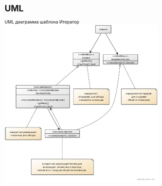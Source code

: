 # UML
UML диаграмма шаблона Итератор
![Иллюстрация к проекту](https://github.com/VeronikaKomissarova/UML/blob/master/771859a3.png)
